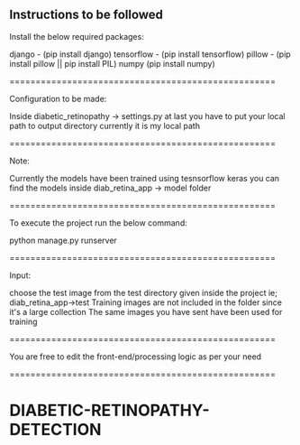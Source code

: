 Instructions to be followed
--------------------------------------------------

Install the below required packages:

django - (pip install django)
tensorflow - (pip install tensorflow)
pillow - (pip install pillow || pip install PIL)
numpy (pip install numpy)

===================================================

Configuration to be made:

Inside diabetic_retinopathy -> settings.py at last you have to put your local path to output directory currently it is my local path 

===================================================

Note: 

Currently the models have been trained using tesnsorflow keras you can find the models inside diab_retina_app -> model folder

===================================================

To execute the project run the below command:

python manage.py runserver

===================================================

Input:

choose the test image from the test directory given inside the project ie; diab_retina_app->test
Training images are not included in the folder since it's a large collection 
The same images you have sent have been used for training

===================================================

You are free to edit the front-end/processing logic as per your need

===================================================
# DIABETIC-RETINOPATHY-DETECTION
